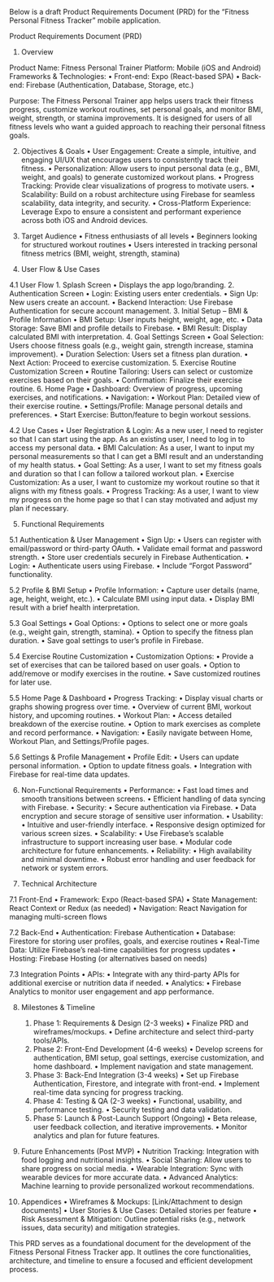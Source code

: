 Below is a draft Product Requirements Document (PRD) for the “Fitness Personal Fitness Tracker” mobile application.

Product Requirements Document (PRD)

1. Overview

Product Name: Fitness Personal Trainer
Platform: Mobile (iOS and Android)
Frameworks & Technologies:
	•	Front-end: Expo (React-based SPA)
	•	Back-end: Firebase (Authentication, Database, Storage, etc.)

Purpose:
The Fitness Personal Trainer app helps users track their fitness progress, customize workout routines, set personal goals, and monitor BMI, weight, strength, or stamina improvements. It is designed for users of all fitness levels who want a guided approach to reaching their personal fitness goals.

2. Objectives & Goals
	•	User Engagement: Create a simple, intuitive, and engaging UI/UX that encourages users to consistently track their fitness.
	•	Personalization: Allow users to input personal data (e.g., BMI, weight, and goals) to generate customized workout plans.
	•	Progress Tracking: Provide clear visualizations of progress to motivate users.
	•	Scalability: Build on a robust architecture using Firebase for seamless scalability, data integrity, and security.
	•	Cross-Platform Experience: Leverage Expo to ensure a consistent and performant experience across both iOS and Android devices.

3. Target Audience
	•	Fitness enthusiasts of all levels
	•	Beginners looking for structured workout routines
	•	Users interested in tracking personal fitness metrics (BMI, weight, strength, stamina)

4. User Flow & Use Cases

4.1 User Flow
	1.	Splash Screen
	•	Displays the app logo/branding.
	2.	Authentication Screen
	•	Login: Existing users enter credentials.
	•	Sign Up: New users create an account.
	•	Backend Interaction: Use Firebase Authentication for secure account management.
	3.	Initial Setup – BMI & Profile Information
	•	BMI Setup: User inputs height, weight, age, etc.
	•	Data Storage: Save BMI and profile details to Firebase.
	•	BMI Result: Display calculated BMI with interpretation.
	4.	Goal Settings Screen
	•	Goal Selection: Users choose fitness goals (e.g., weight gain, strength increase, stamina improvement).
	•	Duration Selection: Users set a fitness plan duration.
	•	Next Action: Proceed to exercise customization.
	5.	Exercise Routine Customization Screen
	•	Routine Tailoring: Users can select or customize exercises based on their goals.
	•	Confirmation: Finalize their exercise routine.
	6.	Home Page
	•	Dashboard: Overview of progress, upcoming exercises, and notifications.
	•	Navigation:
	•	Workout Plan: Detailed view of their exercise routine.
	•	Settings/Profile: Manage personal details and preferences.
	•	Start Exercise: Button/feature to begin workout sessions.

4.2 Use Cases
	•	User Registration & Login:
As a new user, I need to register so that I can start using the app. As an existing user, I need to log in to access my personal data.
	•	BMI Calculation:
As a user, I want to input my personal measurements so that I can get a BMI result and an understanding of my health status.
	•	Goal Setting:
As a user, I want to set my fitness goals and duration so that I can follow a tailored workout plan.
	•	Exercise Customization:
As a user, I want to customize my workout routine so that it aligns with my fitness goals.
	•	Progress Tracking:
As a user, I want to view my progress on the home page so that I can stay motivated and adjust my plan if necessary.

5. Functional Requirements

5.1 Authentication & User Management
	•	Sign Up:
	•	Users can register with email/password or third-party OAuth.
	•	Validate email format and password strength.
	•	Store user credentials securely in Firebase Authentication.
	•	Login:
	•	Authenticate users using Firebase.
	•	Include “Forgot Password” functionality.

5.2 Profile & BMI Setup
	•	Profile Information:
	•	Capture user details (name, age, height, weight, etc.).
	•	Calculate BMI using input data.
	•	Display BMI result with a brief health interpretation.

5.3 Goal Settings
	•	Goal Options:
	•	Options to select one or more goals (e.g., weight gain, strength, stamina).
	•	Option to specify the fitness plan duration.
	•	Save goal settings to user’s profile in Firebase.

5.4 Exercise Routine Customization
	•	Customization Options:
	•	Provide a set of exercises that can be tailored based on user goals.
	•	Option to add/remove or modify exercises in the routine.
	•	Save customized routines for later use.

5.5 Home Page & Dashboard
	•	Progress Tracking:
	•	Display visual charts or graphs showing progress over time.
	•	Overview of current BMI, workout history, and upcoming routines.
	•	Workout Plan:
	•	Access detailed breakdown of the exercise routine.
	•	Option to mark exercises as complete and record performance.
	•	Navigation:
	•	Easily navigate between Home, Workout Plan, and Settings/Profile pages.

5.6 Settings & Profile Management
	•	Profile Edit:
	•	Users can update personal information.
	•	Option to update fitness goals.
	•	Integration with Firebase for real-time data updates.

6. Non-Functional Requirements
	•	Performance:
	•	Fast load times and smooth transitions between screens.
	•	Efficient handling of data syncing with Firebase.
	•	Security:
	•	Secure authentication via Firebase.
	•	Data encryption and secure storage of sensitive user information.
	•	Usability:
	•	Intuitive and user-friendly interface.
	•	Responsive design optimized for various screen sizes.
	•	Scalability:
	•	Use Firebase’s scalable infrastructure to support increasing user base.
	•	Modular code architecture for future enhancements.
	•	Reliability:
	•	High availability and minimal downtime.
	•	Robust error handling and user feedback for network or system errors.

7. Technical Architecture

7.1 Front-End
	•	Framework: Expo (React-based SPA)
	•	State Management: React Context or Redux (as needed)
	•	Navigation: React Navigation for managing multi-screen flows

7.2 Back-End
	•	Authentication: Firebase Authentication
	•	Database: Firestore for storing user profiles, goals, and exercise routines
	•	Real-Time Data: Utilize Firebase’s real-time capabilities for progress updates
	•	Hosting: Firebase Hosting (or alternatives based on needs)

7.3 Integration Points
	•	APIs:
	•	Integrate with any third-party APIs for additional exercise or nutrition data if needed.
	•	Analytics:
	•	Firebase Analytics to monitor user engagement and app performance.

8. Milestones & Timeline
	1.	Phase 1: Requirements & Design (2-3 weeks)
	•	Finalize PRD and wireframes/mockups.
	•	Define architecture and select third-party tools/APIs.
	2.	Phase 2: Front-End Development (4-6 weeks)
	•	Develop screens for authentication, BMI setup, goal settings, exercise customization, and home dashboard.
	•	Implement navigation and state management.
	3.	Phase 3: Back-End Integration (3-4 weeks)
	•	Set up Firebase Authentication, Firestore, and integrate with front-end.
	•	Implement real-time data syncing for progress tracking.
	4.	Phase 4: Testing & QA (2-3 weeks)
	•	Functional, usability, and performance testing.
	•	Security testing and data validation.
	5.	Phase 5: Launch & Post-Launch Support (Ongoing)
	•	Beta release, user feedback collection, and iterative improvements.
	•	Monitor analytics and plan for future features.

9. Future Enhancements (Post MVP)
	•	Nutrition Tracking: Integration with food logging and nutritional insights.
	•	Social Sharing: Allow users to share progress on social media.
	•	Wearable Integration: Sync with wearable devices for more accurate data.
	•	Advanced Analytics: Machine learning to provide personalized workout recommendations.

10. Appendices
	•	Wireframes & Mockups: [Link/Attachment to design documents]
	•	User Stories & Use Cases: Detailed stories per feature
	•	Risk Assessment & Mitigation: Outline potential risks (e.g., network issues, data security) and mitigation strategies.

This PRD serves as a foundational document for the development of the Fitness Personal Fitness Tracker app. It outlines the core functionalities, architecture, and timeline to ensure a focused and efficient development process.